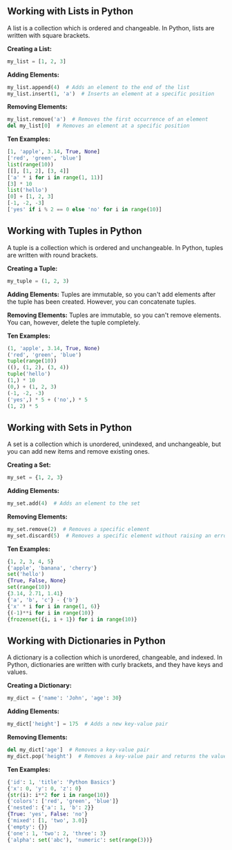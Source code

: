 ## **Working with Lists in Python**

A list is a collection which is ordered and changeable. In Python, lists are written with square brackets.

**Creating a List:**
```python
my_list = [1, 2, 3]
```

**Adding Elements:**
```python
my_list.append(4)  # Adds an element to the end of the list
my_list.insert(1, 'a')  # Inserts an element at a specific position
```

**Removing Elements:**
```python
my_list.remove('a')  # Removes the first occurrence of an element
del my_list[0]  # Removes an element at a specific position
```

**Ten Examples:**
```python
[1, 'apple', 3.14, True, None]
['red', 'green', 'blue']
list(range(10))
[[], [1, 2], [3, 4]]
['a' * i for i in range(1, 11)]
[3] * 10
list('hello')
[0] + [1, 2, 3]
[-1, -2, -3]
['yes' if i % 2 == 0 else 'no' for i in range(10)]
```

## **Working with Tuples in Python**

A tuple is a collection which is ordered and unchangeable. In Python, tuples are written with round brackets.

**Creating a Tuple:**
```python
my_tuple = (1, 2, 3)
```

**Adding Elements:**
Tuples are immutable, so you can't add elements after the tuple has been created. However, you can concatenate tuples.

**Removing Elements:**
Tuples are immutable, so you can't remove elements. You can, however, delete the tuple completely.

**Ten Examples:**
```python
(1, 'apple', 3.14, True, None)
('red', 'green', 'blue')
tuple(range(10))
((), (1, 2), (3, 4))
tuple('hello')
(1,) * 10
(0,) + (1, 2, 3)
(-1, -2, -3)
('yes',) * 5 + ('no',) * 5
(1, 2) * 5
```

## **Working with Sets in Python**

A set is a collection which is unordered, unindexed, and unchangeable, but you can add new items and remove existing ones.

**Creating a Set:**
```python
my_set = {1, 2, 3}
```

**Adding Elements:**
```python
my_set.add(4)  # Adds an element to the set
```

**Removing Elements:**
```python
my_set.remove(2)  # Removes a specific element
my_set.discard(5)  # Removes a specific element without raising an error if the element does not exist
```

**Ten Examples:**
```python
{1, 2, 3, 4, 5}
{'apple', 'banana', 'cherry'}
set('hello')
{True, False, None}
set(range(10))
{3.14, 2.71, 1.41}
{'a', 'b', 'c'} - {'b'}
{'x' * i for i in range(1, 6)}
{(-1)**i for i in range(10)}
{frozenset({i, i + 1}) for i in range(10)}
```

## **Working with Dictionaries in Python**

A dictionary is a collection which is unordered, changeable, and indexed. In Python, dictionaries are written with curly brackets, and they have keys and values.

**Creating a Dictionary:**
```python
my_dict = {'name': 'John', 'age': 30}
```

**Adding Elements:**
```python
my_dict['height'] = 175  # Adds a new key-value pair
```

**Removing Elements:**
```python
del my_dict['age']  # Removes a key-value pair
my_dict.pop('height')  # Removes a key-value pair and returns the value
```

**Ten Examples:**
```python
{'id': 1, 'title': 'Python Basics'}
{'x': 0, 'y': 0, 'z': 0}
{str(i): i**2 for i in range(10)}
{'colors': ['red', 'green', 'blue']}
{'nested': {'a': 1, 'b': 2}}
{True: 'yes', False: 'no'}
{'mixed': [1, 'two', 3.0]}
{'empty': {}}
{'one': 1, 'two': 2, 'three': 3}
{'alpha': set('abc'), 'numeric': set(range(3))}
```